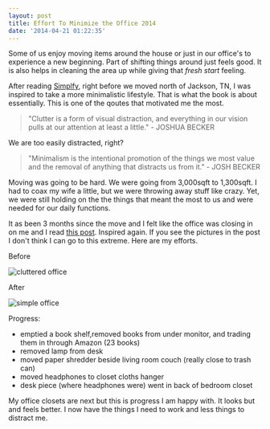 ```yaml
---
layout: post
title: Effort To Minimize the Office 2014
date: '2014-04-21 01:22:35'
---
```


Some of us enjoy moving items around the house or just in our office's to experience a new beginning. Part of shifting things around just feels good. It is also helps in cleaning the area up while giving that *fresh start* feeling.

After reading [Simplfy](http://www.amazon.com/Simplify-Joshua-Becker-ebook/dp/B006431ADS/ref=sr_1_1?ie=UTF8&qid=1398046399&sr=8-1&keywords=simplify), right before we moved north of Jackson, TN, I was inspired to take a more minimalistic lifestyle. That is what the book is about essentially. This is one of the qoutes that motivated me the most.

> "Clutter is a form of visual distraction, and everything in our vision pulls at our attention at least a little." - JOSHUA BECKER

We are too easily distracted, right?

> "Minimalism is the intentional promotion of the things we most value and the removal of anything that distracts us from it." - JOSH BECKER 

Moving was going to be hard. We were going from 3,000sqft to 1,300sqft. I had to coax my wife a little, but we were throwing away stuff like crazy. Yet, we were still holding on the the things that meant the most to us and were needed for our daily functions.

It as been 3 months since the move and I felt like the office was closing in on me and I read [this post](http://danabyers.com/2012/09/13/decluttered-office-before-after-pics/). Inspired again. If you see the pictures in the post I don't think I can go to this extreme. Here are my efforts.

Before


![cluttered office](/content/images/2014/Apr/7D6aUdxi_gSFvJxXJnmnXDE7QO8T8_EkJCwMMxrOuZw.jpg)

After

![simple office](/content/images/2014/Apr/42K9XmYdIc71jgZ0H7ykxa96M5o9-rDbhWZb1f4Aito.jpg)

Progress:

* emptied a book shelf,removed books from under monitor, and trading them in through Amazon (23 books)
* removed lamp from desk
* moved paper shredder beside living room couch (really close to trash can)
* moved headphones to closet cloths hanger
* desk piece (where headphones were) went in back of bedroom closet

My office closets are next but this is progress I am happy with. It looks but and feels better. I now have the things I need to work and less things to distract me.
